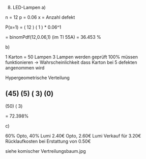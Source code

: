 8. LED-Lampen
a)

n = 12
p = 0.06
x = Anzahl defekt

P(x=1) = ( 12 )
         (  1 ) * 0.06^1

= binomPdf(12,0.06,1) (im TI 55A) = 36.453 %

b)

1 Karton = 50 Lampen
3 Lampen werden geprüft
100% müssen funktionieren
-> Wahrscheinlichkeit dass Karton bei 5 defekten angenommen wird

Hypergeometrische Verteilung

(45) (5)
( 3) (0)
--------
  (50)
  ( 3)

= 72.398%

c)

60% Opto, 40% Lumi
2.40€ Opto, 2.60€ Lumi
Verkauf für 3.20€
Rücklaufkosten bei Erstattung von 0.50€

siehe komischer Vertreilungsbaum.jpg
